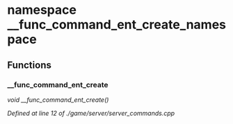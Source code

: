# namespace __func_command_ent_create_namespace



## Functions

### __func_command_ent_create

*void __func_command_ent_create()*

*Defined at line 12 of ./game/server/server_commands.cpp*



